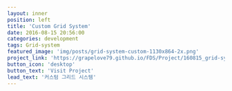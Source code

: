 ```yaml
---
layout: inner
position: left
title: 'Custom Grid System'
date: 2016-08-15 20:56:00
categories: development
tags: Grid-system
featured_image: 'img/posts/grid-system-custom-1130x864-2x.png'
project_link: 'https://grapelove79.github.io/FDS/Project/160815_grid-system-dasktop-wireframe/index.html'
button_icon: 'desktop'
button_text: 'Visit Project'
lead_text: '커스텀 그리드 시스템'
---
```

